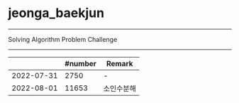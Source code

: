 # jeonga_baekjun

---

Solving Algorithm Problem Challenge

---

|            | #number | Remark |
| ---------- | ------- | ------ |
| 2022-07-31 | 2750    | -      |
| 2022-08-01 | 11653   | 소인수분해  |
